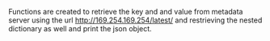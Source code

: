 Functions are created to retrieve the key and and value from metadata server using the url http://169.254.169.254/latest/ and restrieving the nested dictionary as well and print the json object.
